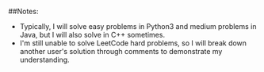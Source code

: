 ##Notes: 
- Typically, I will solve easy problems in Python3 and medium problems in Java, but I will also solve in C++ sometimes. 
- I'm still unable to solve LeetCode hard problems, so I will break down another user's solution through comments to demonstrate my understanding. 
